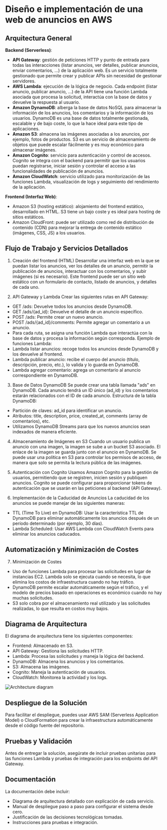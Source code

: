 # Diseño e implementación de una web de anuncios en AWS

## Arquitectura General
<strong>Backend (Serverless)</strong>:
- <strong>API Gateway</strong>: gestión de peticiones HTTP y punto de entrada para todas las interacciones (listar anuncios, ver detalles, publicar anuncios, enviar comentarios, ...) de la aplicación web. Es un servicio totalmente gestionado que permite crear y publicar APIs sin necesidad de gestionar servidores.
- <strong>AWS Lambda</strong>: ejecución de la lógica de negocio. Cada endpoint (listar anuncio, publicar anuncio, ...) de la API tiene una función Lambda asociada que procesa la solicitud, interactúa con la base de datos y devuelve la respuesta al usuario.
- <strong>Amazon DynamoDB</strong>: alberga la base de datos NoSQL para almacenar la información de los anuncios, los comentarios y la información de los usuarios. DynamoDB es una base de datos totalmente gestionada, escalable y de bajo coste, lo que la hace ideal para este tipo de aplicaciones.
- <strong>Amazon S3</strong>: almacena las imágenes asociadas a los anuncios, por ejemplo, fotos de productos. S3 es un servicio de almacenamiento de objetos que puede escalar fácilmente y es muy económico para almacenar imágenes.
- <strong>Amazon Cognito</strong>: servicio para autenticación y control de accesos. Cognito se integra con el backend para permitir que los usuarios puedan registrarse, iniciar sesión y controlar el acceso a las funcionalidades de publicación de anuncios.
- <strong>Amazon CloudWatch</strong>: servicio utilizado para monitorización de las funciones Lambda, visualización de logs y seguimiento del rendimiento de la aplicación.

<strong>Frontend (Interfaz Web)</strong>:
- Amazon S3 (hosting estático): alojamiento del frontend estático, desarrollado en HTML. S3 tiene un bajo coste y es ideal para hosting de sitios estáticos.
- Amazon CloudFront: puede ser utilizado como red de distribución de contenido (CDN) para mejorar la entrega de contenido estático (imágenes, CSS, JS) a los usuarios.

## Flujo de Trabajo y Servicios Detallados
1) Creación del frontend (HTML)
Desarrollar una interfaz web en la que se puedan listar los anuncios, ver los detalles de un anuncio, permitir la publicación de anuncios, interactuar con los comentarios, y subir imágenes (si es necesario). Este frontend puede ser un sitio web estático con un formulario de contacto, listado de anuncios, y detalles de cada uno.

2) API Gateway y Lambda
Crear las siguientes rutas en API Gateway:
- GET /ads: Devuelve todos los anuncios desde DynamoDB.
- GET /ads/{ad_id}: Devuelve el detalle de un anuncio específico.
- POST /ads: Permite crear un nuevo anuncio.
- POST /ads/{ad_id}/comments: Permite agregar un comentario a un anuncio.
- Para cada ruta, se asigna una función Lambda que interactúa con la base de datos y procesa la información según corresponda.
Ejemplo de funciones Lambda:
- Lambda listar anuncios: recoge todos los anuncios desde DynamoDB y los devuelve al frontend.
- Lambda publicar anuncio: recibe el cuerpo del anuncio (título, descripción, precio, etc.), lo valida y lo guarda en DynamoDB.
- Lambda agregar comentario: agrega un comentario al anuncio correspondiente en DynamoDB.

3) Base de Datos DynamoDB
Se puede crear una tabla llamada "ads" en DynamoDB. Cada anuncio tendrá un ID único (ad_id) y los comentarios estarán relacionados con el ID de cada anuncio.
Estructura de la tabla DynamoDB:
- Partición de claves: ad_id para identificar un anuncio.
- Atributos: title, description, price, created_at, comments (array de comentarios), etc.
- Utilizamos DynamoDB Streams para que los nuevos anuncios sean indexados de manera eficiente.

4) Almacenamiento de Imágenes en S3
Cuando un usuario publica un anuncio con una imagen, la imagen se sube a un bucket S3 asociado. El enlace de la imagen se guarda junto con el anuncio en DynamoDB.
Se puede usar una política en S3 para controlar los permisos de acceso, de manera que solo se permita la lectura pública de las imágenes.

5) Autenticación con Cognito
Usamos Amazon Cognito para la gestión de usuarios, permitiendo que se registren, inicien sesión y publiquen anuncios. Cognito se puede configurar para proporcionar tokens de autenticación que se usarán en las peticiones al backend (API Gateway).

7) Implementación de la Caducidad de Anuncios
La caducidad de los anuncios se puede manejar de las siguientes maneras:
- TTL (Time To Live) en DynamoDB: Usar la característica TTL de DynamoDB para eliminar automáticamente los anuncios después de un período determinado (por ejemplo, 30 días).
- Lambda Scheduled: Usar AWS Lambda con CloudWatch Events para eliminar los anuncios caducados.

## Automatización y Minimización de Costes
7) Minimización de Costes
- Uso de funciones Lambda para procesar las solicitudes en lugar de instancias EC2. Lambda solo se ejecuta cuando se necesita, lo que elimina los costos de infraestructura cuando no hay tráfico.
- DynamoDB permite escalar automáticamente según el tráfico, y el modelo de precios basado en operaciones es económico cuando no hay muchas solicitudes.
- S3 solo cobra por el almacenamiento real utilizado y las solicitudes realizadas, lo que resulta en costos muy bajos.

## Diagrama de Arquitectura
El diagrama de arquitectura tiene los siguientes componentes:
- Frontend: Almacenado en S3.
- API Gateway: Gestiona las solicitudes HTTP.
- Lambda: Procesa las solicitudes y maneja la lógica del backend.
- DynamoDB: Almacena los anuncios y los comentarios.
- S3: Almacena las imágenes.
- Cognito: Maneja la autenticación de usuarios.
- CloudWatch: Monitorea la actividad y los logs.

![Architecture diagram](https://github.com/marcoggnz/datahack/blob/main/AWSarchitectura-redes.jpg)

## Despliegue de la Solución
Para facilitar el despliegue, puedes usar AWS SAM (Serverless Application Model) o CloudFormation para crear la infraestructura automáticamente desde el código fuente del repositorio.

## Pruebas y Validación
Antes de entregar la solución, asegúrate de incluir pruebas unitarias para las funciones Lambda y pruebas de integración para los endpoints del API Gateway.

## Documentación
La documentación debe incluir:

- Diagrama de arquitectura detallado con explicación de cada servicio.
- Manual de despliegue paso a paso para configurar el sistema desde cero.
- Justificación de las decisiones tecnológicas tomadas.
- Instrucciones para pruebas e integración.
